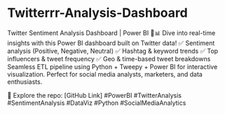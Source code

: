 # Twitterrr-Analysis-Dashboard
Twitter Sentiment Analysis Dashboard | Power BI 💬📊
Dive into real-time insights with this Power BI dashboard built on Twitter data!
✅ Sentiment analysis (Positive, Negative, Neutral)
✅ Hashtag & keyword trends
✅ Top influencers & tweet frequency
✅ Geo & time-based tweet breakdowns
Seamless ETL pipeline using Python + Tweepy + Power BI for interactive visualization.
Perfect for social media analysts, marketers, and data enthusiasts.

🔗 Explore the repo: [GitHub Link]
#PowerBI #TwitterAnalysis #SentimentAnalysis #DataViz #Python #SocialMediaAnalytics
